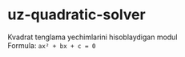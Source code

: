# uz-quadratic-solver

Kvadrat tenglama yechimlarini hisoblaydigan modul  
Formula: `ax² + bx + c = 0`
